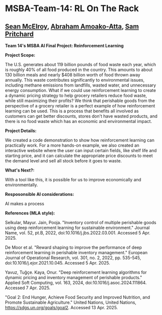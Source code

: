 # MSBA-Team-14: RL On The Rack
## [Sean McElroy](https://github.com/stmcelroy703/MSBA), [Abraham Amoako-Atta](https://github.com/atamoakoatta/ab), [Sam Pritchard](https://github.com/sjpritchard2001/About-Me)
**Team 14's MSBA AI Final Project: Reinforcement Learning**

**Project Scope:**

The U.S. generates about 119 billion pounds of food waste each year, which is roughly 40% of all food produced in the country. This amounts to about 130 billion meals and nearly $408 billion worth of food thrown away annually. This waste contributes significantly to environmental issues, including methane emissions from landfills, wasted water, and unnecessary energy consumption. What if we could use reinforcement learning to create a dynamic pricing strategy to help grocery retailers reduce food waste, while still maximizing their profits? We think that perishable goods from the perspective of a grocery retailer is a perfect example of how reinforcement learning can be used. This is a process that benefits all involved as customers can get better discounts, stores don't have wasted products, and there is no food waste which has an economic and environmental impact. 

**Project Details:**

We created a code demonstration to show how reinforcement learning can practically work. For a more hands-on example, we also created an interactive website where the user can input certain fields, like shelf life and starting price, and it can calculate the appropriate price discounts to meet the demand level and sell all stock before it goes to waste.

**What's Next?:**

With a tool like this, it is possible for us to improve economically and environmentally.

**Resposonsible AI considerations:**

AI makes a process 

**References (MLA style):**

Selkular, Mayur. Jain, Pooja. "Inventory control of multiple perishable goods using deep reinforcement learning for sustainable environment." Journal Name, vol. 52, pt.B, 2022, doi:10.1016/j.jbs.2022.03.001. Accessed 5 Apr. 2025.

De Moor et al. "Reward shaping to improve the performance of deep reinforcement learning in perishable inventory management." European Journal of Operational Research, vol. 301, no. 2, 2022, pp. 535-545, doi:10.1016/j.ejor.2021.10.045. Accessed 5 Apr. 2025.

Yavuz, Tuğçe. Kaya, Onur. "Deep reinforcement learning algorithms for dynamic pricing and inventory management of perishable products." Applied Soft Computing, vol. 163, 2024, doi:10.1016/j.asoc.2024.111864. Accessed 7 Apr. 2025.

"Goal 2: End Hunger, Achieve Food Security and Improved Nutrition, and Promote Sustainable Agriculture." United Nations, United Nations, https://sdgs.un.org/goals/goal2. Accessed 13 Apr. 2025.
